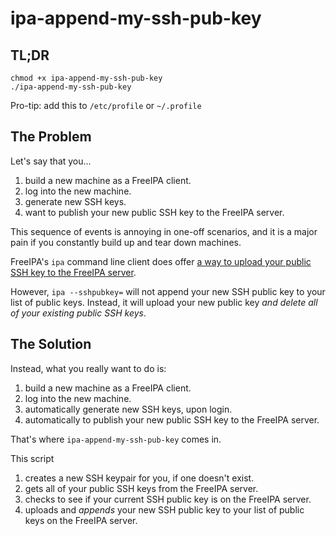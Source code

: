 # ipa-append-my-ssh-pub-key

## TL;DR
```
chmod +x ipa-append-my-ssh-pub-key
./ipa-append-my-ssh-pub-key
```

Pro-tip: add this to `/etc/profile` or `~/.profile`

## The Problem
Let's say that you...
1. build a new machine as a FreeIPA client.
1. log into the new machine.
1. generate new SSH keys.
1. want to publish your new public SSH key to the FreeIPA server.

This sequence of events is annoying in one-off scenarios, and it is a major
pain if you constantly build up and tear down machines.

FreeIPA's `ipa` command line client does offer [a way to upload your public SSH key to the FreeIPA server](https://access.redhat.com/documentation/en-us/red_hat_enterprise_linux/6/html/identity_management_guide/user-keys#uploading-user-keys).

However, `ipa --sshpubkey=` will not append your new SSH public key to your list
of public keys.  Instead, it will upload your new public key *and* *delete*
*all* *of* *your* *existing* *public* *SSH* *keys*.

## The Solution
Instead, what you really want to do is:
1. build a new machine as a FreeIPA client.
1. log into the new machine.
1. automatically generate new SSH keys, upon login.
1. automatically to publish your new public SSH key to the FreeIPA server.

That's where `ipa-append-my-ssh-pub-key` comes in.

This script
1. creates a new SSH keypair for you, if one doesn't exist.
1. gets all of your public SSH keys from the FreeIPA server.
1. checks to see if your current SSH public key is on the FreeIPA server.
1. uploads and *appends* your new SSH public key to your list of public keys
   on the FreeIPA server.
